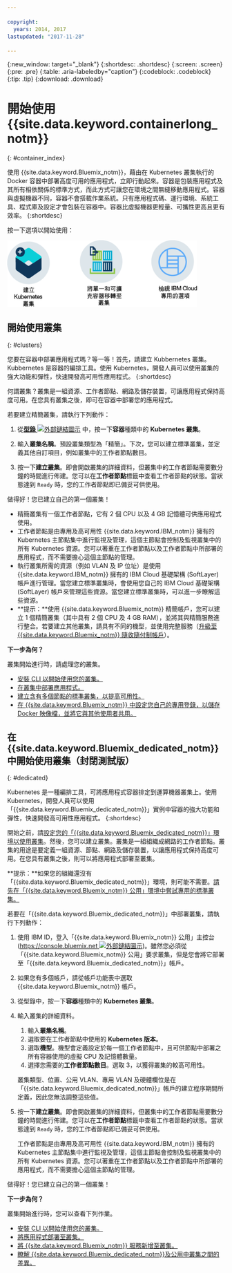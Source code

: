 ```yaml
---

copyright:
  years: 2014, 2017
lastupdated: "2017-11-28"

---
```


{:new_window: target="_blank"}
{:shortdesc: .shortdesc}
{:screen: .screen}
{:pre: .pre}
{:table: .aria-labeledby="caption"}
{:codeblock: .codeblock}
{:tip: .tip}
{:download: .download}


# 開始使用 {{site.data.keyword.containerlong_notm}}
{: #container_index}

使用 {{site.data.keyword.Bluemix_notm}}，藉由在 Kubernetes 叢集執行的 Docker 容器中部署高度可用的應用程式，立即行動起來。容器是包裝應用程式及其所有相依關係的標準方式，而此方式可讓您在環境之間無縫移動應用程式。容器與虛擬機器不同，容器不會搭載作業系統。只有應用程式碼、運行環境、系統工具、程式庫及設定才會包裝在容器中。容器比虛擬機器更輕量、可攜性更高且更有效率。
{:shortdesc}


按一下選項以開始使用：

<img usemap="#home_map" border="0" class="image" id="image_ztx_crb_f1b" src="images/cs_public_dedicated_options.png" width="440" alt="使用「{{site.data.keyword.Bluemix_notm}} 公用」，您可以建立 Kubernetes 叢集，或將單一且可擴充容器群組移轉至叢集。使用「{{site.data.keyword.Bluemix_dedicated_notm}}」時，按一下此圖示，即可看到您的選項。" style="width:440px;" />
<map name="home_map" id="home_map">
<area href="#clusters" alt="在 {{site.data.keyword.Bluemix_notm}} 中開始使用 Kubernetes 叢集" title="在 {{site.data.keyword.Bluemix_notm}} 中開始使用 Kubernetes 叢集" shape="rect" coords="-7, -8, 108, 211" />
<area href="cs_classic.html#cs_classic" alt="在 {{site.data.keyword.containershort_notm}} 中執行單一及可擴充容器" title="在 {{site.data.keyword.containershort_notm}} 中執行單一及可擴充容器" shape="rect" coords="155, -1, 289, 210" />
<area href="cs_ov.html#dedicated_environment" alt="{{site.data.keyword.Bluemix_dedicated_notm}}雲端環境" title="{{site.data.keyword.Bluemix_notm}}雲端環境" shape="rect" coords="326, -10, 448, 218" />
</map>


## 開始使用叢集
{: #clusters}

您要在容器中部署應用程式嗎？等一等！首先，請建立 Kubbernetes 叢集。Kubbernetes 是容器的編排工具。使用 Kubernetes，開發人員可以使用叢集的強大功能和彈性，快速開發高可用性應用程式。
{:shortdesc}

何謂叢集？叢集是一組資源、工作者節點、網路及儲存裝置，可讓應用程式保持高度可用。在您具有叢集之後，即可在容器中部署您的應用程式。


若要建立精簡叢集，請執行下列動作：

1.  從[**型錄** ![外部鏈結圖示](../icons/launch-glyph.svg "外部鏈結圖示")](https://console.bluemix.net/catalog/?category=containers) 中，按一下**容器**種類中的 **Kubernetes 叢集**。

2.  輸入**叢集名稱**。預設叢集類型為「精簡」。下次，您可以建立標準叢集，並定義其他自訂項目，例如叢集中的工作者節點數目。

3.  按一下**建立叢集**。即會開啟叢集的詳細資料，但叢集中的工作者節點需要數分鐘的時間進行佈建。您可以在**工作者節點**標籤中查看工作者節點的狀態。當狀態達到 `Ready` 時，您的工作者節點即已備妥可供使用。

做得好！您已建立自己的第一個叢集！

*   精簡叢集有一個工作者節點，它有 2 個 CPU 以及 4 GB 記憶體可供應用程式使用。
*   工作者節點是由專用及高可用性 {{site.data.keyword.IBM_notm}} 擁有的 Kubernetes 主節點集中進行監視及管理，這個主節點會控制及監視叢集中的所有 Kubernetes 資源。您可以著重在工作者節點以及工作者節點中所部署的應用程式，而不需要擔心這個主節點的管理。
*   執行叢集所需的資源（例如 VLAN 及 IP 位址）是使用 {{site.data.keyword.IBM_notm}} 擁有的 IBM Cloud 基礎架構 (SoftLayer) 帳戶進行管理。當您建立標準叢集時，會使用您自己的 IBM Cloud 基礎架構 (SoftLayer) 帳戶來管理這些資源。當您建立標準叢集時，可以進一步瞭解這些資源。
*   **提示：**使用 {{site.data.keyword.Bluemix_notm}} 精簡帳戶，您可以建立 1 個精簡叢集（其中具有 2 個 CPU 及 4 GB RAM），並將其與精簡服務進行整合。若要建立其他叢集，請具有不同的機型，並使用完整服務（[升級至 {{site.data.keyword.Bluemix_notm}} 隨收隨付制帳戶](/docs/pricing/billable.html#upgradetopayg)）。


**下一步為何？**

叢集開始進行時，請處理您的叢集。

* [安裝 CLI 以開始使用您的叢集。](cs_cli_install.html#cs_cli_install)
* [在叢集中部署應用程式。](cs_apps.html#cs_apps_cli)
* [建立含有多個節點的標準叢集，以提高可用性。](cs_cluster.html#cs_cluster_ui)
* [在 {{site.data.keyword.Bluemix_notm}} 中設定您自己的專用登錄，以儲存 Docker 映像檔，並將它與其他使用者共用。](/docs/services/Registry/index.html)


## 在 {{site.data.keyword.Bluemix_dedicated_notm}}中開始使用叢集（封閉測試版）
{: #dedicated}

Kubernetes 是一種編排工具，可將應用程式容器排定到運算機器叢集上。使用 Kubernetes，開發人員可以使用「{{site.data.keyword.Bluemix_dedicated_notm}}」實例中容器的強大功能和彈性，快速開發高可用性應用程式。
{:shortdesc}

開始之前，請[設定您的「{{site.data.keyword.Bluemix_dedicated_notm}}」環境以使用叢集](cs_ov.html#setup_dedicated)。然後，您可以建立叢集。叢集是一組組織成網路的工作者節點。叢集的用途是要定義一組資源、節點、網路及儲存裝置，以讓應用程式保持高度可用。在您具有叢集之後，則可以將應用程式部署至叢集。

**提示：**如果您的組織還沒有「{{site.data.keyword.Bluemix_dedicated_notm}}」環境，則可能不需要。[請先在「{{site.data.keyword.Bluemix_notm}} 公用」環境中嘗試專用的標準叢集。](cs_cluster.html#cs_cluster_ui)

若要在「{{site.data.keyword.Bluemix_dedicated_notm}}」中部署叢集，請執行下列動作：

1.  使用 IBM ID，登入「{{site.data.keyword.Bluemix_notm}} 公用」主控台 ([https://console.bluemix.net ![外部鏈結圖示](../icons/launch-glyph.svg "外部鏈結圖示")](https://console.bluemix.net/catalog/?category=containers))。雖然您必須從「{{site.data.keyword.Bluemix_notm}} 公用」要求叢集，但是您會將它部署至「{{site.data.keyword.Bluemix_dedicated_notm}}」帳戶。
2.  如果您有多個帳戶，請從帳戶功能表中選取 {{site.data.keyword.Bluemix_notm}} 帳戶。
3.  從型錄中，按一下**容器**種類中的 **Kubernetes 叢集**。
4.  輸入叢集的詳細資料。
    1.  輸入**叢集名稱**。
    2.  選取要在工作者節點中使用的 **Kubernetes 版本**。 
    3.  選取**機型**。機型會定義設定於每一個工作者節點中，且可供節點中部署之所有容器使用的虛擬 CPU 及記憶體數量。
    4.  選擇您需要的**工作者節點數目**。選取 3，以獲得叢集的較高可用性。

    叢集類型、位置、公用 VLAN、專用 VLAN 及硬體欄位是在「{{site.data.keyword.Bluemix_dedicated_notm}}」帳戶的建立程序期間所定義，因此您無法調整這些值。
5.  按一下**建立叢集**。即會開啟叢集的詳細資料，但叢集中的工作者節點需要數分鐘的時間進行佈建。您可以在**工作者節點**標籤中查看工作者節點的狀態。當狀態達到 `Ready` 時，您的工作者節點即已備妥可供使用。

    工作者節點是由專用及高可用性 {{site.data.keyword.IBM_notm}} 擁有的 Kubernetes 主節點集中進行監視及管理，這個主節點會控制及監視叢集中的所有 Kubernetes 資源。您可以著重在工作者節點以及工作者節點中所部署的應用程式，而不需要擔心這個主節點的管理。

做得好！您已建立自己的第一個叢集！


**下一步為何？**

叢集開始進行時，您可以查看下列作業。

* [安裝 CLI 以開始使用您的叢集。](cs_cli_install.html#cs_cli_install)
* [將應用程式部署至叢集。](cs_apps.html#cs_apps_cli)
* [將 {{site.data.keyword.Bluemix_notm}} 服務新增至叢集。](cs_cluster.html#binding_dedicated)
* [瞭解 {{site.data.keyword.Bluemix_dedicated_notm}}及公用中叢集之間的差異。](cs_ov.html#env_differences)

